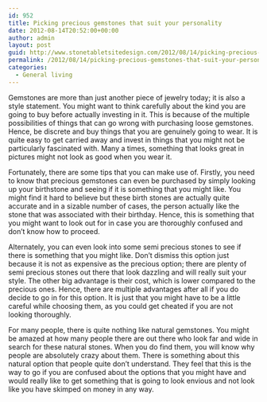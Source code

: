 ```yaml
---
id: 952
title: Picking precious gemstones that suit your personality
date: 2012-08-14T20:52:00+00:00
author: admin
layout: post
guid: http://www.stonetabletsitedesign.com/2012/08/14/picking-precious-gemstones-that-suit-your-personality/
permalink: /2012/08/14/picking-precious-gemstones-that-suit-your-personality/
categories:
  - General living
---
```

Gemstones are more than just another piece of jewelry today; it is also a style statement. You might want to think carefully about the kind you are going to buy before actually investing in it. This is because of the multiple possibilities of things that can go wrong with purchasing loose gemstones. Hence, be discrete and buy things that you are genuinely going to wear. It is quite easy to get carried away and invest in things that you might not be particularly fascinated with. Many a times, something that looks great in pictures might not look as good when you wear it.

Fortunately, there are some tips that you can make use of. Firstly, you need to know that precious gemstones can even be purchased by simply looking up your birthstone and seeing if it is something that you might like. You might find it hard to believe but these birth stones are actually quite accurate and in a sizable number of cases, the person actually like the stone that was associated with their birthday. Hence, this is something that you might want to look out for in case you are thoroughly confused and don&#8217;t know how to proceed.

Alternately, you can even look into some semi precious stones to see if there is something that you might like. Don&#8217;t dismiss this option just because it is not as expensive as the precious option; there are plenty of semi precious stones out there that look dazzling and will really suit your style. The other big advantage is their cost, which is lower compared to the precious ones. Hence, there are multiple advantages after all if you do decide to go in for this option. It is just that you might have to be a little careful while choosing them, as you could get cheated if you are not looking thoroughly.

For many people, there is quite nothing like natural gemstones. You might be amazed at how many people there are out there who look far and wide in search for these natural stones. When you do find them, you will know why people are absolutely crazy about them. There is something about this natural option that people quite don&#8217;t understand. They feel that this is the way to go if you are confused about the options that you might have and would really like to get something that is going to look envious and not look like you have skimped on money in any way.